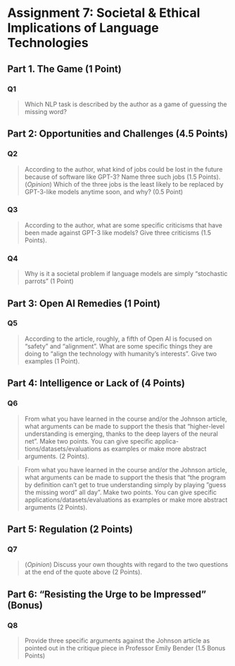 # Assignment 7: Societal & Ethical Implications of Language Technologies

## Part 1. The Game (1 Point)

### Q1 

> Which NLP task is described by the author as a game of guessing the missing word?

## Part 2: Opportunities and Challenges (4.5 Points)

### Q2 

> According to the author, what kind of jobs could be lost in the future because of software like GPT-3? Name three such jobs (1.5 Points). (*Opinion*) Which of the three jobs is the least likely to be replaced by GPT-3-like models anytime soon, and why? (0.5 Point)

### Q3 

> According to the author, what are some specific criticisms that have been made against GPT-3 like models? Give three criticisms (1.5 Points).

### Q4 

> Why is it a societal problem if language models are simply “stochastic parrots” (1 Point)

## Part 3: Open AI Remedies (1 Point)

### Q5 

> According to the article, roughly, a fifth of Open AI is focused on “safety” and “alignment”. What are some specific things they are doing to “align the technology with humanity’s interests”. Give two examples (1 Point).

## Part 4: Intelligence or Lack of (4 Points)

### Q6

> From what you have learned in the course and/or the Johnson article, what arguments
can be made to support the thesis that “higher-level understanding is emerging, thanks
to the deep layers of the neural net”. Make two points. You can give specific applica-
tions/datasets/evaluations as examples or make more abstract arguments. (2 Points).

> From what you have learned in the course and/or the Johnson article, what arguments
can be made to support the thesis that “the program by definition can’t get to true
understanding simply by playing ”guess the missing word” all day”. Make two points.
You can give specific applications/datasets/evaluations as examples or make more abstract
arguments (2 Points).

## Part 5: Regulation (2 Points)

### Q7

> (*Opinion*) Discuss your own thoughts with regard to the two questions at the end of the
quote above (2 Points).

## Part 6: “Resisting the Urge to be Impressed” (Bonus)

### Q8 

> Provide three specific arguments against the Johnson article as pointed out in the critique piece in Professor Emily Bender (1.5 Bonus Points)